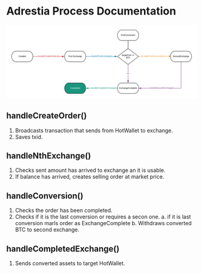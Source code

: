 # Adrestia Process Documentation

![Process](img/adrestia_processor.png)

## handleCreateOrder()
1. Broadcasts transaction that sends from HotWallet to exchange.
2. Saves txid.

## handleNthExchange()
1. Checks sent amount has arrived to exchange an it is usable.
2. If balance has arrived, creates selling order at market price.

## handleConversion()
1. Checks the order has been completed.
2. Checks if it is the last conversion or requires a secon one. 
    a. if it is last conversion marls order as ExchangeComplete
    b. Withdraws converted BTC to second exchange.
    
## handleCompletedExchange()
1. Sends converted assets to target HotWallet.
